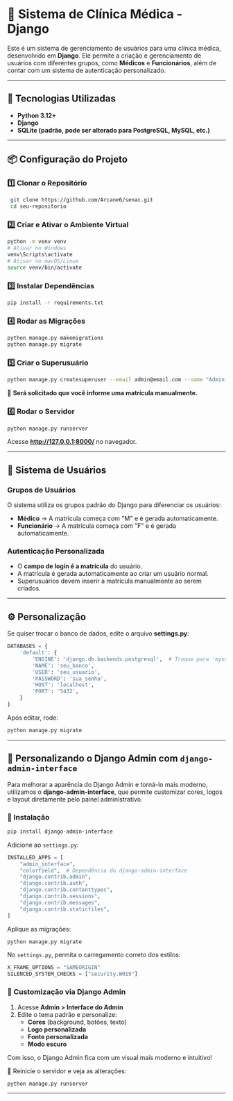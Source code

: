 # 📌 Sistema de Clínica Médica - Django

Este é um sistema de gerenciamento de usuários para uma clínica médica, desenvolvido em **Django**. Ele permite a criação e gerenciamento de usuários com diferentes grupos, como **Médicos** e **Funcionários**, além de contar com um sistema de autenticação personalizado.

---

## 🚀 Tecnologias Utilizadas
- **Python 3.12+**
- **Django**
- **SQLite (padrão, pode ser alterado para PostgreSQL, MySQL, etc.)**

---

## 📦 Configuração do Projeto

### 1️⃣ **Clonar o Repositório**
```sh
 git clone https://github.com/Arcane6/senac.git
 cd seu-repositorio
```

### 2️⃣ **Criar e Ativar o Ambiente Virtual**
```sh
python -m venv venv
# Ativar no Windows
venv\Scripts\activate
# Ativar no macOS/Linux
source venv/bin/activate
```

### 3️⃣ **Instalar Dependências**
```sh
pip install -r requirements.txt
```

### 4️⃣ **Rodar as Migrações**
```sh
python manage.py makemigrations
python manage.py migrate
```

### 5️⃣ **Criar o Superusuário**
```sh
python manage.py createsuperuser --email admin@email.com --name "Administrador"
```
🚨 **Será solicitado que você informe uma matrícula manualmente.**

### 6️⃣ **Rodar o Servidor**
```sh
python manage.py runserver
```
Acesse **http://127.0.0.1:8000/** no navegador.

---

## 👥 Sistema de Usuários

### **Grupos de Usuários**
O sistema utiliza os grupos padrão do Django para diferenciar os usuários:
- **Médico** → A matrícula começa com "M" e é gerada automaticamente.
- **Funcionário** → A matrícula começa com "F" e é gerada automaticamente.

### **Autenticação Personalizada**
- O **campo de login é a matrícula** do usuário.
- A matrícula é gerada automaticamente ao criar um usuário normal.
- Superusuários devem inserir a matrícula manualmente ao serem criados.

---

## ⚙️ Personalização
Se quiser trocar o banco de dados, edite o arquivo **settings.py**:
```python
DATABASES = {
    'default': {
        'ENGINE': 'django.db.backends.postgresql',  # Troque para 'mysql' ou outro banco
        'NAME': 'seu_banco',
        'USER': 'seu_usuario',
        'PASSWORD': 'sua_senha',
        'HOST': 'localhost',
        'PORT': '5432',
    }
}
```
Após editar, rode:
```sh
python manage.py migrate
```

---

## 🎨 Personalizando o Django Admin com `django-admin-interface`

Para melhorar a aparência do Django Admin e torná-lo mais moderno, utilizamos o **django-admin-interface**, que permite customizar cores, logos e layout diretamente pelo painel administrativo.

### 🔄 Instalação
```sh
pip install django-admin-interface
```

Adicione ao `settings.py`:
```python
INSTALLED_APPS = [
    "admin_interface",
    "colorfield",  # Dependência do django-admin-interface
    "django.contrib.admin",
    "django.contrib.auth",
    "django.contrib.contenttypes",
    "django.contrib.sessions",
    "django.contrib.messages",
    "django.contrib.staticfiles",
]
```

Aplique as migrações:
```sh
python manage.py migrate
```

No `settings.py`, permita o carregamento correto dos estilos:
```python
X_FRAME_OPTIONS = "SAMEORIGIN"
SILENCED_SYSTEM_CHECKS = ["security.W019"]
```

### 🔧 Customização via Django Admin

1. Acesse **Admin > Interface do Admin**
2. Edite o tema padrão e personalize:
   - **Cores** (background, botões, texto)
   - **Logo personalizada**
   - **Fonte personalizada**
   - **Modo escuro**

Com isso, o Django Admin fica com um visual mais moderno e intuitivo!

🔄 Reinicie o servidor e veja as alterações:
```sh
python manage.py runserver
```

---

